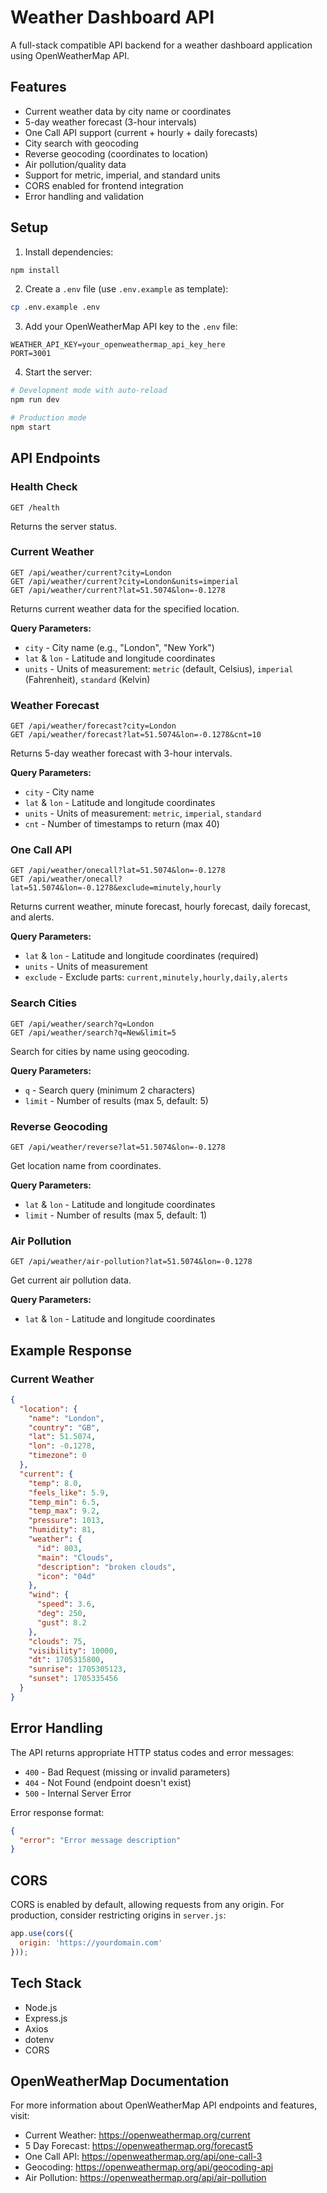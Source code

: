 # Weather Dashboard API

A full-stack compatible API backend for a weather dashboard application using OpenWeatherMap API.

## Features

- Current weather data by city name or coordinates
- 5-day weather forecast (3-hour intervals)
- One Call API support (current + hourly + daily forecasts)
- City search with geocoding
- Reverse geocoding (coordinates to location)
- Air pollution/quality data
- Support for metric, imperial, and standard units
- CORS enabled for frontend integration
- Error handling and validation

## Setup

1. Install dependencies:
```bash
npm install
```

2. Create a `.env` file (use `.env.example` as template):
```bash
cp .env.example .env
```

3. Add your OpenWeatherMap API key to the `.env` file:
```
WEATHER_API_KEY=your_openweathermap_api_key_here
PORT=3001
```

4. Start the server:
```bash
# Development mode with auto-reload
npm run dev

# Production mode
npm start
```

## API Endpoints

### Health Check
```
GET /health
```
Returns the server status.

### Current Weather
```
GET /api/weather/current?city=London
GET /api/weather/current?city=London&units=imperial
GET /api/weather/current?lat=51.5074&lon=-0.1278
```
Returns current weather data for the specified location.

**Query Parameters:**
- `city` - City name (e.g., "London", "New York")
- `lat` & `lon` - Latitude and longitude coordinates
- `units` - Units of measurement: `metric` (default, Celsius), `imperial` (Fahrenheit), `standard` (Kelvin)

### Weather Forecast
```
GET /api/weather/forecast?city=London
GET /api/weather/forecast?lat=51.5074&lon=-0.1278&cnt=10
```
Returns 5-day weather forecast with 3-hour intervals.

**Query Parameters:**
- `city` - City name
- `lat` & `lon` - Latitude and longitude coordinates
- `units` - Units of measurement: `metric`, `imperial`, `standard`
- `cnt` - Number of timestamps to return (max 40)

### One Call API
```
GET /api/weather/onecall?lat=51.5074&lon=-0.1278
GET /api/weather/onecall?lat=51.5074&lon=-0.1278&exclude=minutely,hourly
```
Returns current weather, minute forecast, hourly forecast, daily forecast, and alerts.

**Query Parameters:**
- `lat` & `lon` - Latitude and longitude coordinates (required)
- `units` - Units of measurement
- `exclude` - Exclude parts: `current,minutely,hourly,daily,alerts`

### Search Cities
```
GET /api/weather/search?q=London
GET /api/weather/search?q=New&limit=5
```
Search for cities by name using geocoding.

**Query Parameters:**
- `q` - Search query (minimum 2 characters)
- `limit` - Number of results (max 5, default: 5)

### Reverse Geocoding
```
GET /api/weather/reverse?lat=51.5074&lon=-0.1278
```
Get location name from coordinates.

**Query Parameters:**
- `lat` & `lon` - Latitude and longitude coordinates
- `limit` - Number of results (max 5, default: 1)

### Air Pollution
```
GET /api/weather/air-pollution?lat=51.5074&lon=-0.1278
```
Get current air pollution data.

**Query Parameters:**
- `lat` & `lon` - Latitude and longitude coordinates

## Example Response

### Current Weather
```json
{
  "location": {
    "name": "London",
    "country": "GB",
    "lat": 51.5074,
    "lon": -0.1278,
    "timezone": 0
  },
  "current": {
    "temp": 8.0,
    "feels_like": 5.9,
    "temp_min": 6.5,
    "temp_max": 9.2,
    "pressure": 1013,
    "humidity": 81,
    "weather": {
      "id": 803,
      "main": "Clouds",
      "description": "broken clouds",
      "icon": "04d"
    },
    "wind": {
      "speed": 3.6,
      "deg": 250,
      "gust": 8.2
    },
    "clouds": 75,
    "visibility": 10000,
    "dt": 1705315800,
    "sunrise": 1705305123,
    "sunset": 1705335456
  }
}
```

## Error Handling

The API returns appropriate HTTP status codes and error messages:

- `400` - Bad Request (missing or invalid parameters)
- `404` - Not Found (endpoint doesn't exist)
- `500` - Internal Server Error

Error response format:
```json
{
  "error": "Error message description"
}
```

## CORS

CORS is enabled by default, allowing requests from any origin. For production, consider restricting origins in `server.js`:

```javascript
app.use(cors({
  origin: 'https://yourdomain.com'
}));
```

## Tech Stack

- Node.js
- Express.js
- Axios
- dotenv
- CORS

## OpenWeatherMap Documentation

For more information about OpenWeatherMap API endpoints and features, visit:
- Current Weather: https://openweathermap.org/current
- 5 Day Forecast: https://openweathermap.org/forecast5
- One Call API: https://openweathermap.org/api/one-call-3
- Geocoding: https://openweathermap.org/api/geocoding-api
- Air Pollution: https://openweathermap.org/api/air-pollution
